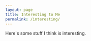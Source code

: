 ```yaml
---
layout: page
title: Interesting to Me
permalink: /interesting/
---
```


Here's some stuff I think is interesting. 
